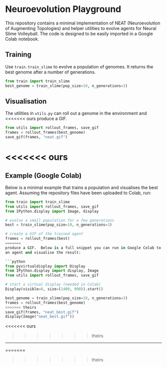 # Neuroevolution Playground

This repository contains a minimal implementation of NEAT (Neuroevolution of 
Augmenting Topologies) and helper utilities to evolve agents for
Neural Slime Volleyball.  The code is designed to be easily imported in a
Google Colab notebook.

## Training

Use `train.train_slime` to evolve a population of genomes.  It returns the
best genome after a number of generations.

```python
from train import train_slime
best_genome = train_slime(pop_size=10, n_generations=3)
```

## Visualisation

The utilities in `utils.py` can roll out a genome in the environment and
<<<<<<< ours
produce a GIF.

```python
from utils import rollout_frames, save_gif
frames = rollout_frames(best_genome)
save_gif(frames, "neat.gif")
```

<<<<<<< ours
=======
## Example (Google Colab)

Below is a minimal example that trains a population and visualises the best
agent.  Assuming the repository files have been uploaded to Colab, run:

```python
from train import train_slime
from utils import rollout_frames, save_gif
from IPython.display import Image, display

# evolve a small population for a few generations
best = train_slime(pop_size=10, n_generations=3)

# create a GIF of the trained agent
frames = rollout_frames(best)
=======
produce a GIF.  Below is a full snippet you can run in Google Colab to train
an agent and visualise the result:

```python
from pyvirtualdisplay import Display
from IPython.display import display, Image
from utils import rollout_frames, save_gif

# start a virtual display (needed in Colab)
Display(visible=0, size=(1400, 900)).start()

best_genome = train_slime(pop_size=10, n_generations=3)
frames = rollout_frames(best_genome)
>>>>>>> theirs
save_gif(frames, "neat_best.gif")
display(Image("neat_best.gif"))
```

<<<<<<< ours
>>>>>>> theirs
---
=======
>>>>>>> theirs
